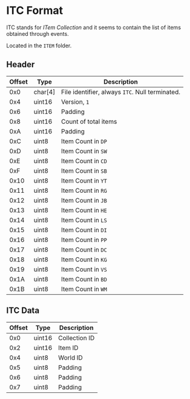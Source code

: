 # ITC Format

ITC stands for *ITem Collection* and it seems to contain the list of items obtained through events.

Located in the `ITEM` folder.

## Header

| Offset | Type  | Description
|--------|-------|------------
| 0x0     | char[4]   | File identifier, always `ITC`. Null terminated.
| 0x4     | uint16   | Version, `1`
| 0x6     | uint16   | Padding
| 0x8     | uint16   | Count of total items
| 0xA     | uint16   | Padding
| 0xC     | uint8   | Item Count in `DP`
| 0xD     | uint8   | Item Count in `SW`
| 0xE     | uint8   | Item Count in `CD`
| 0xF     | uint8   | Item Count in `SB`
| 0x10    | uint8   | Item Count in `YT`
| 0x11    | uint8   | Item Count in `RG`
| 0x12    | uint8   | Item Count in `JB`
| 0x13    | uint8   | Item Count in `HE`
| 0x14    | uint8   | Item Count in `LS`
| 0x15    | uint8   | Item Count in `DI`
| 0x16    | uint8   | Item Count in `PP`
| 0x17    | uint8   | Item Count in `DC`
| 0x18    | uint8   | Item Count in `KG`
| 0x19    | uint8   | Item Count in `VS`
| 0x1A    | uint8   | Item Count in `BD`
| 0x1B    | uint8   | Item Count in `WM`

## ITC Data

| Offset | Type  | Description
|--------|-------|------------
| 0x0     | uint16   | Collection ID
| 0x2     | uint16   | Item ID
| 0x4     | uint8   | World ID
| 0x5     | uint8   | Padding
| 0x6     | uint8   | Padding
| 0x7     | uint8   | Padding